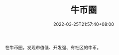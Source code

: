 ﻿---
weight: 
title: "牛币圈"
description: "在牛币圈，发现市值低、开发强、有社区的牛币"
date: 2022-03-25T21:57:40+08:00
lastmod: 2022-03-25T16:45:40+08:00
draft: false
authors: ["Metabd"]
featuredImage: "niubiquan.jpg"
link: ""
tags: ["元宇宙社区","牛币圈"]
categories: ["navigation"]
navigation: ["元宇宙社区"]
lightgallery: true
toc: true
pinned: false
recommend: false
recommend1: false
---
在牛币圈，发现市值低、开发强、有社区的牛币。

